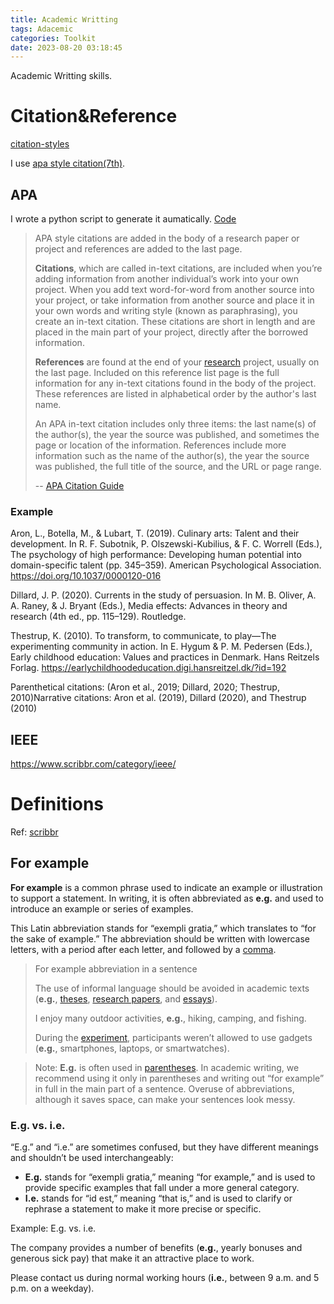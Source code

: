 ```yaml
---
title: Academic Writting
tags: Adacemic
categories: Toolkit
date: 2023-08-20 03:18:45
---
```



Academic Writting skills.

<!--more-->

# Citation&Reference

[citation-styles](https://www.scribbr.com/citing-sources/citation-styles/)



I use [apa style citation(7th)](https://apastyle.apa.org/style-grammar-guidelines/references/examples/edited-book-chapter-references).

## APA

I wrote a python script to generate it aumatically. [Code](https://github.com/LYK-love/APA-Toolkit)

> APA style citations are added in the body of a research paper or project and references are added to the last page.
>
> **Citations**, which are called in-text citations, are included when you’re adding information from another individual’s work into your own project. When you add text word-for-word from another source into your project, or take information from another source and place it in your own words and writing style (known as paraphrasing), you create an in-text citation. These citations are short in length and are placed in the main part of your project, directly after the borrowed information.
>
> **References** are found at the end of your [research](https://www.citationmachine.net/grammar-and-plagiarism/research-paper/) project, usually on the last page. Included on this reference list page is the full information for any in-text citations found in the body of the project. These references are listed in alphabetical order by the author's last name.
>
> An APA in-text citation includes only three items: the last name(s) of the author(s), the year the source was published, and sometimes the page or location of the information. References include more information such as the name of the author(s), the year the source was published, the full title of the source, and the URL or page range.
>
> -- [APA Citation Guide](https://www.citationmachine.net/apa)

### Example

Aron, L., Botella, M., & Lubart, T. (2019). Culinary arts: Talent and their development. In R. F. Subotnik, P. Olszewski-Kubilius, & F. C. Worrell (Eds.), The psychology of high performance: Developing human potential into domain-specific talent (pp. 345–359). American Psychological Association. https://doi.org/10.1037/0000120-016



Dillard, J. P. (2020). Currents in the study of persuasion. In M. B. Oliver, A. A. Raney, & J. Bryant (Eds.), Media effects: Advances in theory and research (4th ed., pp. 115–129). Routledge.

Thestrup, K. (2010). To transform, to communicate, to play—The experimenting community in action. In E. Hygum & P. M. Pedersen (Eds.), Early childhood education: Values and practices in Denmark. Hans Reitzels Forlag. https://earlychildhoodeducation.digi.hansreitzel.dk/?id=192

 

Parenthetical citations: (Aron et al., 2019; Dillard, 2020; Thestrup, 2010)Narrative citations: Aron et al. (2019), Dillard (2020), and Thestrup (2010)

## IEEE

https://www.scribbr.com/category/ieee/



# Definitions

Ref: [scribbr](https://www.scribbr.com/definitions)

## For example

**For example** is a common phrase used to indicate an example or illustration to support a statement. In writing, it is often abbreviated as **e.g.** and used to introduce an example or series of examples.

This Latin abbreviation stands for “exempli gratia,” which translates to “for the sake of example.” The abbreviation should be written with lowercase letters, with a period after each letter, and followed by a [comma](https://www.scribbr.com/category/commas/).

> For example abbreviation in a sentence
>
> The use of informal language should be avoided in academic texts (**e.g.**, [theses](https://www.scribbr.com/category/dissertation/), [research papers](https://www.scribbr.com/category/research-paper/), and [essays](https://www.scribbr.com/category/academic-essay/)).
>
> I enjoy many outdoor activities, **e.g.**, hiking, camping, and fishing.
>
> During the [experiment](https://www.scribbr.com/methodology/experimental-design/), participants weren’t allowed to use gadgets (**e.g.**, smartphones, laptops, or smartwatches).



> Note: **E.g.** is often used in [parentheses](https://www.scribbr.com/language-rules/parentheses/). In academic writing, we recommend using it only in parentheses and writing out “for example” in full in the main part of a sentence. Overuse of abbreviations, although it saves space, can make your sentences look messy.

### E.g. vs. i.e.

“E.g.” and “i.e.” are sometimes confused, but they have different meanings and shouldn’t be used interchangeably:

- **E.g.** stands for “exempli gratia,” meaning “for example,” and is used to provide specific examples that fall under a more general category.
- **I.e.** stands for “id est,” meaning “that is,” and is used to clarify or rephrase a statement to make it more precise or specific.

Example: E.g. vs. i.e.

The company provides a number of benefits (**e.g.**, yearly bonuses and generous sick pay) that make it an attractive place to work.



Please contact us during normal working hours (**i.e.**, between 9 a.m. and 5 p.m. on a weekday).
